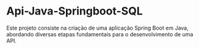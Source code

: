 # Api-Java-Springboot-SQL
Este projeto consiste na criação de uma aplicação Spring Boot em Java, abordando diversas etapas fundamentais para o desenvolvimento de uma API.
